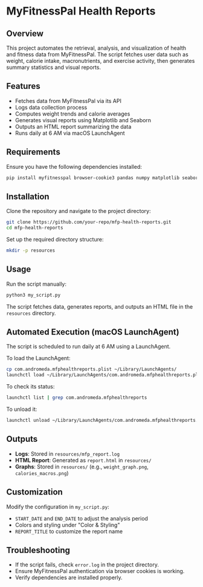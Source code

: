 # MyFitnessPal Health Reports

## Overview
This project automates the retrieval, analysis, and visualization of health and fitness data from MyFitnessPal. The script fetches user data such as weight, calorie intake, macronutrients, and exercise activity, then generates summary statistics and visual reports.

## Features
- Fetches data from MyFitnessPal via its API
- Logs data collection process
- Computes weight trends and calorie averages
- Generates visual reports using Matplotlib and Seaborn
- Outputs an HTML report summarizing the data
- Runs daily at 6 AM via macOS LaunchAgent

## Requirements
Ensure you have the following dependencies installed:

```sh
pip install myfitnesspal browser-cookie3 pandas numpy matplotlib seaborn jinja2
```

## Installation
Clone the repository and navigate to the project directory:

```sh
git clone https://github.com/your-repo/mfp-health-reports.git
cd mfp-health-reports
```

Set up the required directory structure:

```sh
mkdir -p resources
```

## Usage
Run the script manually:

```sh
python3 my_script.py
```

The script fetches data, generates reports, and outputs an HTML file in the `resources` directory.

## Automated Execution (macOS LaunchAgent)
The script is scheduled to run daily at 6 AM using a LaunchAgent.

To load the LaunchAgent:

```sh
cp com.andromeda.mfphealthreports.plist ~/Library/LaunchAgents/
launchctl load ~/Library/LaunchAgents/com.andromeda.mfphealthreports.plist
```

To check its status:

```sh
launchctl list | grep com.andromeda.mfphealthreports
```

To unload it:

```sh
launchctl unload ~/Library/LaunchAgents/com.andromeda.mfphealthreports.plist
```

## Outputs
- **Logs**: Stored in `resources/mfp_report.log`
- **HTML Report**: Generated as `report.html` in `resources/`
- **Graphs**: Stored in `resources/` (e.g., `weight_graph.png`, `calories_macros.png`)

## Customization
Modify the configuration in `my_script.py`:
- `START_DATE` and `END_DATE` to adjust the analysis period
- Colors and styling under "Color & Styling"
- `REPORT_TITLE` to customize the report name

## Troubleshooting
- If the script fails, check `error.log` in the project directory.
- Ensure MyFitnessPal authentication via browser cookies is working.
- Verify dependencies are installed properly.